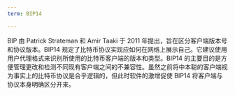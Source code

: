 ```yaml
---
term: BIP14

---
```

BIP 由 Patrick Strateman 和 Amir Taaki 于 2011 年提出，旨在区分客户端版本号和协议版本。BIP14 规定了比特币协议实现应如何在网络上展示自己。它建议使用用户代理格式来识别所使用的比特币客户端的版本和类型。BIP14 的主要目的是方便管理更改和检测不同现有客户端之间的不兼容性。虽然之前将中本聪的客户端视为事实上的比特币协议是合乎逻辑的，但此时软件的激增促使 BIP14 将客户端与协议本身明确区分开来。